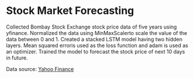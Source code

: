 # Stock Market Forecasting

Collected Bombay Stock Exchange stock price data of five years using yfinance. Normalized the data using
MinMaxScalerto scale the value of the data between 0 and 1. Created a stacked LSTM model having two
hidden layers. Mean squared erroris used as the loss function and adam is used as an optimizer. Trained the
model to forecast the stock price of next 10 days in future.

Data source: [Yahoo Finance](https://finance.yahoo.com/quote/%5EBSESN/history?p=%5EBSESN)
